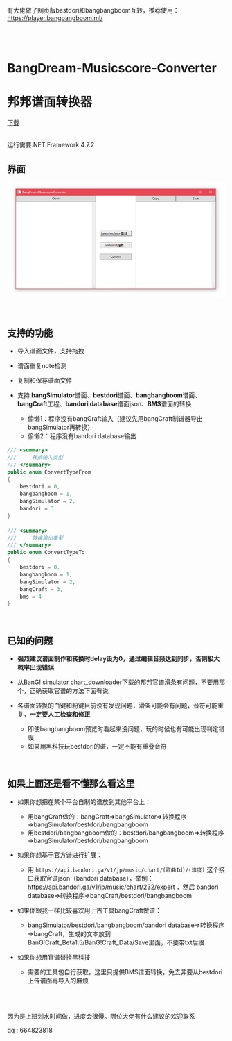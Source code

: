 有大佬做了网页版bestdori和bangbangboom互转，推荐使用：
https://player.bangbangboom.ml/
<br/>
<br/>
<br/>
<br/>

# BangDream-Musicscore-Converter
# 邦邦谱面转换器

[下载](https://github.com/xyh20180101/BangDream-Musicscore-Converter/releases)
<br/>
<br/>

运行需要.NET Framework 4.7.2  

## 界面
![image](https://raw.githubusercontent.com/xyh20180101/BangDream-Musicscore-Converter/master/README_img/img1.png)
<br/>
<br/>
<br/>
## 支持的功能

- 导入谱面文件，支持拖拽

- 谱面重复note检测

- 复制和保存谱面文件

- 支持 **bangSimulator**谱面、**bestdori**谱面、**bangbangboom**谱面、**bangCraft**工程、**bandori database**谱面json、**BMS**谱面的转换
  - 偷懒1：程序没有bangCraft输入（建议先用bangCraft制谱器导出bangSimulator再转换）
  - 偷懒2：程序没有bandori database输出

```C#
/// <summary>
///     转换输入类型
/// </summary>
public enum ConvertTypeFrom
{
	bestdori = 0,
	bangbangboom = 1,
	bangSimulator = 2,
	bandori = 3
}

/// <summary>
///     转换输出类型
/// </summary>
public enum ConvertTypeTo
{
	bestdori = 0,
	bangbangboom = 1,
	bangSimulator = 2,
	bangCraft = 3,
	bms = 4
}
```
<br/>

## 已知的问题

- **强烈建议谱面制作和转换时delay设为0，通过编辑音频达到同步，否则极大概率出现错误**

- 从BanG! simulator chart_downloader下载的邦邦官谱滑条有问题，不要用那个，正确获取官谱的方法下面有说

- 各谱面转换的白键和粉键目前没有发现问题，滑条可能会有问题，音符可能重复，**一定要人工检查和修正**
  - 即使bangbangboom预览时看起来没问题，玩的时候也有可能出现判定错误
  - 如果用黑科技玩bestdori的谱，一定不能有重叠音符
<br/>

## 如果上面还是看不懂那么看这里
- 如果你想把在某个平台自制的谱放到其他平台上：
  - 用bangCraft做的：bangCraft=>bangSimulator=>转换程序=>bangSimulator/bestdori/bangbangboom
  - 用bestdori/bangbangboom做的：bestdori/bangbangboom=>转换程序=>bangSimulator/bestdori/bangbangboom
  
- 如果你想基于官方谱进行扩展：
  - 用 `https://api.bandori.ga/v1/jp/music/chart/(歌曲Id)/(难度)` 这个接口获取官谱json（bandori database），举例：https://api.bandori.ga/v1/jp/music/chart/232/expert ，然后 bandori database=>转换程序=>bangCraft/bestdori/bangbangboom
  
- 如果你跟我一样比较喜欢用上古工具bangCraft做谱：
  - bangSimulator/bestdori/bangbangboom/bandori database=>转换程序=>bangCraft，生成的文本放到BanG!Craft_Beta1.5/BanG!Craft_Data/Save里面，不要带txt后缀
  
- 如果你想用官谱替换黑科技
  - 需要的工具包自行获取，这里只提供BMS谱面转换，免去非要从bestdori上传谱面再导入的麻烦
  
<br/>
<br/>

因为是上班划水时间做，进度会很慢。哪位大佬有什么建议的欢迎联系

qq : 664823818

